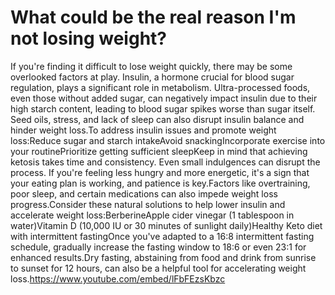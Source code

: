 # What could be the real reason I'm not losing weight?

If you're finding it difficult to lose weight quickly, there may be some overlooked factors at play. Insulin, a hormone crucial for blood sugar regulation, plays a significant role in metabolism. Ultra-processed foods, even those without added sugar, can negatively impact insulin due to their high starch content, leading to blood sugar spikes worse than sugar itself. Seed oils, stress, and lack of sleep can also disrupt insulin balance and hinder weight loss.To address insulin issues and promote weight loss:Reduce sugar and starch intakeAvoid snackingIncorporate exercise into your routinePrioritize getting sufficient sleepKeep in mind that achieving ketosis takes time and consistency. Even small indulgences can disrupt the process. If you're feeling less hungry and more energetic, it's a sign that your eating plan is working, and patience is key.Factors like overtraining, poor sleep, and certain medications can also impede weight loss progress.Consider these natural solutions to help lower insulin and accelerate weight loss:BerberineApple cider vinegar (1 tablespoon in water)Vitamin D (10,000 IU or 30 minutes of sunlight daily)Healthy Keto diet with intermittent fastingOnce you've adapted to a 16:8 intermittent fasting schedule, gradually increase the fasting window to 18:6 or even 23:1 for enhanced results.Dry fasting, abstaining from food and drink from sunrise to sunset for 12 hours, can also be a helpful tool for accelerating weight loss.https://www.youtube.com/embed/lFbFEzsKbzc